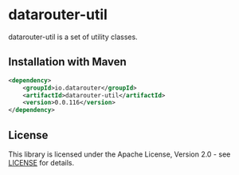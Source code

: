 # datarouter-util

datarouter-util is a set of utility classes.


## Installation with Maven

```xml
<dependency>
	<groupId>io.datarouter</groupId>
	<artifactId>datarouter-util</artifactId>
	<version>0.0.116</version>
</dependency>
```

## License

This library is licensed under the Apache License, Version 2.0 - see [LICENSE](../LICENSE) for details.
